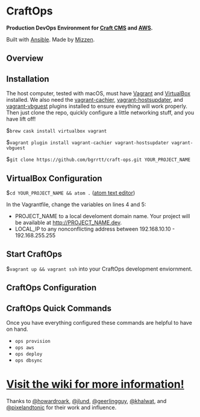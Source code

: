 <!-- ![Craft-Ops Logo](https://raw.githubusercontent.com/bgrrtt/craft-ops/master/logo.jpg "DevOps Environment for Craft CMS and AWS") -->
CraftOps
========
**Production DevOps Environment for [Craft CMS](http://craftcms.com) and [AWS](http://aws.amazon.com).**

Built with [Ansible](http://ansible.com). Made by [Mizzen](http://madebymizzen.com).

Overview
--------

Installation
------------
The host computer, tested with macOS, must have [Vagrant](vagrant_link) and [VirtualBox](virtualbox_link) installed. We also need the [vagrant-cachier](https://github.com/fgrehm/vagrant-cachier), [vagrant-hostsupdater](https://github.com/cogitatio/vagrant-hostsupdater), and [vagrant-vbguest](https://github.com/dotless-de/vagrant-vbguest) plugins installed to ensure eveything will work properly. Then just clone the repo, quickly configure a little networking stuff, and you have lift off!

$`brew cask install virtualbox vagrant`

$`vagrant plugin install vagrant-cachier vagrant-hostsupdater vagrant-vbguest`

$`git clone https://github.com/bgrrtt/craft-ops.git YOUR_PROJECT_NAME`

VirtualBox Configuration
------------------------
$`cd YOUR_PROJECT_NAME && atom .` ([atom text editor](https://atom.io/))

In the Vagrantfile, change the variables on lines 4 and 5:
- PROJECT_NAME to a local develoment domain name. Your project will be available at http://PROJECT_NAME.dev.
- LOCAL_IP to any nonconflicting address between 192.168.10.10 - 192.168.255.255

Start CraftOps
--------------
$`vagrant up && vagrant ssh` into your CraftOps development enviornment.

CraftOps Configuration
----------------------

CraftOps Quick Commands
-----------------------
Once you have everything configured these commands are helpful to have on hand.
- `ops provision`
- `ops aws`
- `ops deploy`
- `ops dbsync`

[Visit the wiki for more information!](https://github.com/bgrrtt/craft-ops/wiki)
================================================================================

Thanks to [@howardroark](https://github.com/howardroark), [@jlund](https://github.com/jlund), [@geerlingguy](https://github.com/geerlingguy), [@khalwat](https://github.com/khalwat), and [@pixelandtonic](https://github.com/pixelandtonic) for their work and influence.
